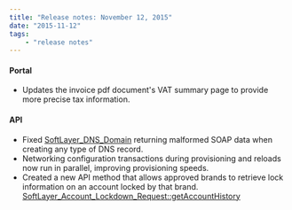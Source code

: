 ```yaml
---
title: "Release notes: November 12, 2015"
date: "2015-11-12"
tags:
    - "release notes"
---
```



#### Portal
+ Updates the invoice pdf document's VAT summary page to provide more precise tax information.

#### API
+ Fixed [SoftLayer_DNS_Domain](http://sldn.softlayer.com/reference/services/SoftLayer_DNS_Domain) returning malformed SOAP data when creating any type of DNS record.
+ Networking configuration transactions during provisioning and reloads now run in parallel, improving provisioning speeds.
+ Created a new API method that allows approved brands to retrieve lock information on an account locked by that brand. [SoftLayer_Account_Lockdown_Request::getAccountHistory](http://sldn.softlayer.com/reference/services/SoftLayer_Account_Lockdown_Request/getAccountHistory)
